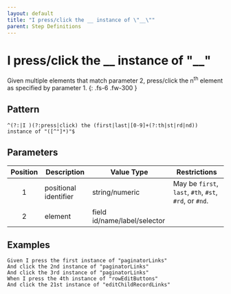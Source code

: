 ```yaml
---
layout: default
title: "I press/click the __ instance of \"__\""
parent: Step Definitions
---
```


# I press/click the \_\_ instance of "\_\_"

Given multiple elements that match parameter 2, press/click the n<sup>th</sup> element as specified by parameter 1.
{: .fs-6 .fw-300 }

## Pattern

```
^(?:|I )(?:press|click) the (first|last|[0-9]+(?:th|st|rd|nd)) instance of "([^"]*)"$
```

## Parameters

| Position | Description           | Value Type                   | Restrictions                                           |
| :------: | --------------------- | ---------------------------- | ------------------------------------------------------ |
|    1     | positional identifier | string/numeric               | May be `first`, `last`, `#th`, `#st`, `#rd`, or `#nd`. |
|    2     | element               | field id/name/label/selector |                                                        |

## Examples

```gherkin
Given I press the first instance of "paginatorLinks"
And click the 2nd instance of "paginatorLinks"
And click the 3rd instance of "paginatorLinks"
When I press the 4th instance of "rowEditButtons"
And click the 21st instance of "editChildRecordLinks"
```
